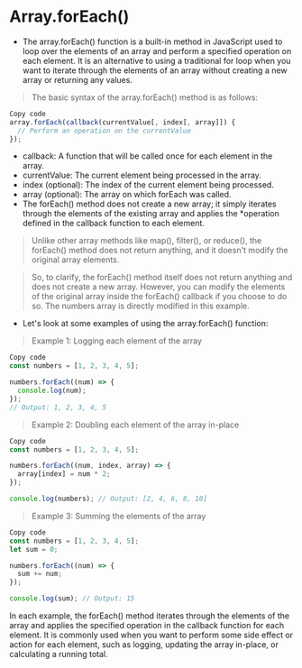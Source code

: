 # Array.forEach()

* The array.forEach() function is a built-in method in JavaScript used to loop over the elements of an array and perform a specified operation on each element. It is an alternative to using a traditional for loop when you want to iterate through the elements of an array without creating a new array or returning any values.

>The basic syntax of the array.forEach() method is as follows:

```javascript
Copy code
array.forEach(callback(currentValue[, index[, array]]) {
  // Perform an operation on the currentValue
});
```
* callback: A function that will be called once for each element in the array.
* currentValue: The current element being processed in the array.
* index (optional): The index of the current element being processed.
* array (optional): The array on which forEach was called.
* The forEach() method does not create a new array; it simply iterates through the elements of the existing array and applies the *operation defined in the callback function to each element.

> Unlike other array methods like map(), filter(), or reduce(), the forEach() method does not return anything, and it doesn't modify the original array elements.

> So, to clarify, the forEach() method itself does not return anything and does not create a new array. However, you can modify the elements of the original array inside the forEach() callback if you choose to do so. The numbers array is directly modified in this example.

* Let's look at some examples of using the array.forEach() function:

>Example 1: Logging each element of the array

```javascript
Copy code
const numbers = [1, 2, 3, 4, 5];

numbers.forEach((num) => {
  console.log(num);
});
// Output: 1, 2, 3, 4, 5
```
>Example 2: Doubling each element of the array in-place

```javascript
Copy code
const numbers = [1, 2, 3, 4, 5];

numbers.forEach((num, index, array) => {
  array[index] = num * 2;
});

console.log(numbers); // Output: [2, 4, 6, 8, 10]
```

>Example 3: Summing the elements of the array

```javascript
Copy code
const numbers = [1, 2, 3, 4, 5];
let sum = 0;

numbers.forEach((num) => {
  sum += num;
});

console.log(sum); // Output: 15
```

In each example, the forEach() method iterates through the elements of the array and applies the specified operation in the callback function for each element. It is commonly used when you want to perform some side effect or action for each element, such as logging, updating the array in-place, or calculating a running total.





